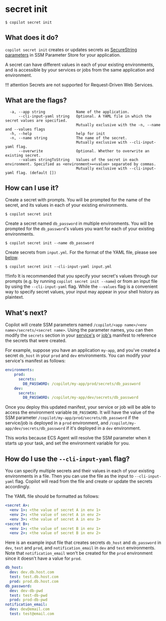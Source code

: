 # secret init
```
$ copilot secret init
```

## What does it do?
`copilot secret init` creates or updates secrets as [SecureString parameters](https://docs.aws.amazon.com/systems-manager/latest/userguide/systems-manager-parameter-store.html#what-is-a-parameter) in SSM Parameter Store for your application.

A secret can have different values in each of your existing environments, and is accessible by your services or jobs from the same application and environment.

!!! attention 
    Secrets are not supported for Request-Driven Web Services.

## What are the flags?
```
  -a, --app string              Name of the application.
      --cli-input-yaml string   Optional. A YAML file in which the secret values are specified.
                                Mutually exclusive with the -n, --name and --values flags
  -h, --help                    help for init
  -n, --name string             The name of the secret.
                                Mutually exclusive with --cli-input-yaml flag.
      --overwrite               Optional. Whether to overwrite an existing secret.
      --values stringToString   Values of the secret in each environment. Specified as <environment>=<value> separated by commas.
                                Mutually exclusive with --cli-input-yaml flag. (default [])
```
## How can I use it?
Create a secret with prompts. You will be prompted for the name of the secret, and its values in each of your existing environments.
```
$ copilot secret init
```

Create a secret named `db_password` in multiple environments. You will be prompted for the `db_password`'s values you want for each of your existing environments.
```
$ copilot secret init --name db_password
```
Create secrets from `input.yml`. For the format of the YAML file, please see <a href="#secret-init-cli-input-yaml">below</a>.
```
$ copilot secret init --cli-input-yaml input.yml
```

!!!info
    It is recommended that you specify your secret's values through our prompts (e.g. by running `copilot secret init --name`) or from an input file by using the `--cli-input-yaml` flag. While the `--values` flag is a convenient way to specify secret values, your input may appear in your shell history as plaintext.

## What's next?

Copilot will create SSM parameters named `/copilot/<app name>/<env name>/secrets/<secret name>`. 
Using the parameter names, you can then modify the `secrets` section in your [service's](https://aws.github.io/copilot-cli/docs/manifest/backend-service/#secrets) or [job's](https://aws.github.io/copilot-cli/docs/manifest/scheduled-job/#secrets) manifest to reference the secrets that were created. 

For example, suppose you have an application `my-app`, and you've created a secret `db_host` in your `prod` and `dev` environments.
You can modify your service's manifest as follows:
```yaml
environments:
    prod:
      secrets: 
        DB_PASSWORD: /copilot/my-app/prod/secrets/db_password
    dev:
      secrets:
        DB_PASSWORD: /copilot/my-app/dev/secrets/db_password
```

Once you deploy this updated manifest, your service or job will be able to access the environment variable `DB_PASSWORD`.
It will have the value of the SSM parameter `/copilot/my-app/prod/secrets/db_password` if the service/job is deployed in a `prod` environment, and `/copilot/my-app/dev/secrets/db_password` if it's deployed in a `dev` environment.

This works because ECS Agent will resolve the SSM parameter when it starts up your task, and set the environment variable for you.

## <span id="secret-init-cli-input-yaml">How do I use the `--cli-input-yaml` flag?</span>
You can specify multiple secrets and their values in each of your existing environments in a file. Then you can use the file as the input to `--cli-input-yaml` flag. Copilot will read from the file and create or update the secrets accordingly.

The YAML file should be formatted as follows:
```yaml
<secret A>:
  <env 1>: <the value of secret A in env 1>
  <env 2>: <the value of secret A in env 2>
  <env 3>: <the value of secret A in env 3>
<secret B>:
  <env 1>: <the value of secret B in env 1>
  <env 2>: <the value of secret B in env 2>
```

Here is an example input file that creates secrets `db_host` and `db_password` in `dev`, `test` and `prod`, and `notification_email` in `dev` and `test` environments. Note that `notification_email` won't be created for the `prod` environment since it doesn't have a value for `prod`.
```yaml
db_host:
  dev: dev.db.host.com
  test: test.db.host.com
  prod: prod.db.host.com
db_password:
  dev: dev-db-pwd
  test: test-db-pwd
  prod: prod-db-pwd
notification_email:
  dev: dev@email.com
  test: test@email.com
```
